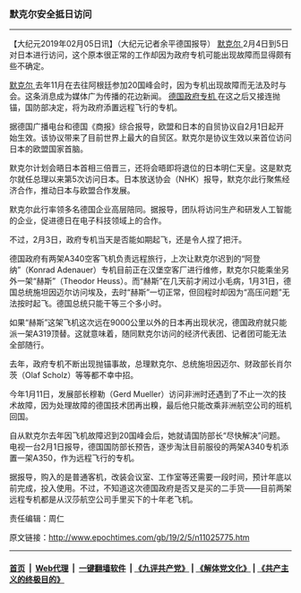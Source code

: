### 默克尔安全抵日访问
------------------------

<p>
 【大纪元2019年02月05日讯】（大纪元记者余平德国报导）
 <span style="font-weight: 400;">
  <a href="http://www.epochtimes.com/gb/tag/%E9%BB%98%E5%85%8B%E5%B0%94.html">
   默克尔
  </a>
  2月4日到5日对日本进行访问，这个原本很正常的工作却因为政府专机可能出现故障而显得颇有些不确定。
 </span>
</p>
<p>
 <span style="font-weight: 400;">
  <a href="http://www.epochtimes.com/gb/tag/%E9%BB%98%E5%85%8B%E5%B0%94.html">
   默克尔
  </a>
  去年11月在去往阿根廷参加20国峰会时，因为专机出现故障而无法及时与会。这条消息成为媒体广为传播的花边新闻。
  <a href="http://www.epochtimes.com/gb/tag/%E5%BE%B7%E5%9B%BD%E6%94%BF%E5%BA%9C%E4%B8%93%E6%9C%BA.html">
   德国政府专机
  </a>
  在这之后又接连抛锚，国防部决定，将为政府添置远程飞行的专机。
 </span>
</p>
<p>
 <span style="font-weight: 400;">
  据德国广播电台和德国《商报》综合报导，欧盟和日本的自贸协议自2月1日起开始生效。该协议带来了目前世界上最大的自贸区。默克尔是协议生效以来首位访问日本的欧盟国家首脑。
 </span>
</p>
<p>
 <span style="font-weight: 400;">
  默克尔计划会晤日本首相三倍晋三，还将会晤即将退位的日本明仁天皇。这是默克尔就任总理以来第5次访问日本。日本放送协会（NHK）报导，默克尔此行聚焦经济合作，推动日本与欧盟合作发展。
 </span>
</p>
<p>
 <span style="font-weight: 400;">
  默克尔此行率领多名德国企业高层陪同。据报导，团队将访问生产和研发人工智能的企业，促进德日在电子科技领域上的合作。
 </span>
</p>
<p>
 <span style="font-weight: 400;">
  不过，2月3日，政府专机当天是否能如期起飞，还是令人捏了把汗。
 </span>
</p>
<p>
 <span style="font-weight: 400;">
  德国政府有两架A340空客飞机负责远程旅行，上次让默克尔迟到的“阿登纳”（Konrad Adenauer）专机目前正在汉堡空客厂进行维修，默克尔只能乘坐另外一架“赫斯”（Theodor Heuss）。而“赫斯”在几天前才闹过小毛病，1月31日，德国总统施坦因迈尔访问埃及，去时“赫斯”一切正常，但回程时却因为“高压问题”无法按时起飞。德国总统只能干等三个多小时。
 </span>
</p>
<p>
 <span style="font-weight: 400;">
  如果“赫斯”这架飞机这次远在9000公里以外的日本再出现状况，德国政府就只能派一架A319顶替。这就意味着，随同默克尔访问的经济代表团、记者团可能无法全部随行。
 </span>
</p>
<p>
 <span style="font-weight: 400;">
  去年，政府专机不断出现抛锚事故，总理默克尔、总统施坦因迈尔、财政部长肖尔茨（Olaf Scholz）等等都不幸中招。
 </span>
</p>
<p>
 <span style="font-weight: 400;">
  今年1月11日，发展部长穆勒（Gerd Mueller）访问非洲时还遇到了不止一次的技术故障，因为处理故障的德国技术团再出糗，最后他只能改乘非洲航空公司的班机回国。
 </span>
</p>
<p>
 <span style="font-weight: 400;">
  自从默克尔去年因飞机故障迟到20国峰会后，她就请国防部长“尽快解决”问题。电视一台2月1日报导，德国国防部长预告，逐步淘汰目前服役的两架A340专机添置一架A350，作为远程飞行的专机。
 </span>
</p>
<p>
 <span style="font-weight: 400;">
  据报导，购入的是普通客机，改装会议室、工作室等还需要一段时间，预计年底以前完成，投入使用。不过，不知道这次德国政府是否又是买的二手货——目前两架远程专机都是从汉莎航空公司手里买下的十年老飞机。
 </span>
</p>
<p>
 责任编辑：周仁
</p>

原文链接：http://www.epochtimes.com/gb/19/2/5/n11025775.htm


------------------------
#### [首页](https://github.com/gfw-breaker/banned-news/blob/master/README.md) &nbsp;|&nbsp; [Web代理](https://github.com/labour-camp/helloworld) &nbsp;|&nbsp; [一键翻墙软件](https://github.com/gfw-breaker/nogfw/blob/master/README.md) &nbsp;| [《九评共产党》](https://github.com/gfw-breaker/9ping.md/blob/master/README.md#九评之一评共产党是什么) | [《解体党文化》](https://github.com/gfw-breaker/jtdwh.md/blob/master/README.md) | [《共产主义的终极目的》](https://github.com/gfw-breaker/gczydzjmd.md/blob/master/README.md)

